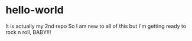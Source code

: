 # hello-world
It is actually my 2nd repo 
So I am new to all of this but I'm getting ready to rock n roll, BABY!!!
